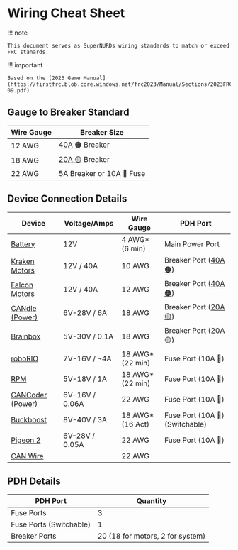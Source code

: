 # Wiring Cheat Sheet

!!! note

    This document serves as SuperNURDs wiring standards to match or exceed FRC stanards.

!!! important

    Based on the [2023 Game Manual](https://firstfrc.blob.core.windows.net/frc2023/Manual/Sections/2023FRCGameManual-09.pdf)

## Gauge to Breaker Standard

| Wire Gauge | Breaker Size |
| ---------- | ------------ |
| 12 AWG | [40A 🟠](https://www.revrobotics.com/rev-11-1863/) Breaker |
| 18 AWG | [20A 🟡](https://www.revrobotics.com/rev-11-1861/) Breaker |
| 22 AWG | 5A Breaker or 10A 🔴 Fuse |

## Device Connection Details

| Device                                                                                                                                                                                                                                                                                                                                                                                                                                                                                         | Voltage/Amps   | Wire Gauge        | PDH Port                                                       |
| ---------------------------------------------------------------------------------------------------------------------------------------------------------------------------------------------------------------------------------------------------------------------------------------------------------------------------------------------------------------------------------------------------------------------------------------------------------------------------------------------- | -------------- | ----------------- | -------------------------------------------------------------- |
| [Battery](https://www.andymark.com/products/mk-es17-12-12v-sla-battery-set-of-2?via=Z2lkOi8vYW5keW1hcmsvV29ya2FyZWE6Ok5hdmlnYXRpb246OlNlYXJjaFJlc3VsdHMvJTdCJTIyYnV0dG9uJTIyJTNBJTIyc2VhcmNoJTIyJTJDJTIycSUyMiUzQSUyMkJhdHRlcnklMjIlMkMlMjJ1dGY4JTIyJTNBJTIyJUUyJTlDJTkzJTIyJTdE)                                                                                                                                                                                                              | 12V            | 4 AWG* (6 min)   | Main Power Port                                                |
| [Kraken Motors](https://wcproducts.com/products/kraken)                                                                                                                                                                                                                                                                                                                                                                                                                                        | 12V / 40A      | 10 AWG            | Breaker Port ([40A 🟠](https://www.revrobotics.com/rev-11-1863/)) |
| [Falcon Motors](https://store.ctr-electronics.com/falcon-500-powered-by-talon-fx/)                                                                                                                                                                                                                                                                                                                                                                                                             | 12V / 40A      | 12 AWG            | Breaker Port ([40A 🟠](https://www.revrobotics.com/rev-11-1863/)) |
| [CANdle (Power)](https://store.ctr-electronics.com/candle/)                                                                                                                                                                                                                                                                                                                                                                                                                                    | 6V-28V / 6A    | 18 AWG            | Breaker Port ([20A 🟡](https://www.revrobotics.com/rev-11-1861/)) |
| [Brainbox](https://www.digikey.com/en/products/detail/brainboxes/SW-005/10707220?utm_adgroup=&utm_source=google&utm_medium=cpc&utm_campaign=PMax%20Shopping_Product_Low%20ROAS%20Categories&utm_term=&utm_content=&utm_id=go_cmp-20243063506_adg-_ad-__dev-c_ext-_prd-10707220_sig-CjwKCAiAgeeqBhBAEiwAoDDhn4cIbYoBl8Z6SP9xnkMEmNVM-WrD_xpfsFmYmj6y0Cb7H9kOBvuzMhoCeBUQAvD_BwE&gad_source=1&gclid=CjwKCAiAgeeqBhBAEiwAoDDhn4cIbYoBl8Z6SP9xnkMEmNVM-WrD_xpfsFmYmj6y0Cb7H9kOBvuzMhoCeBUQAvD_BwE) | 5V-30V / 0.1A  | 18 AWG            | Breaker Port ([20A 🟡](https://www.revrobotics.com/rev-11-1861/)) |
| [roboRIO](https://www.ni.com/docs/en-US/bundle/roborio-frc-specs/page/specs.html)                                                                                                                                                                                                                                                                                                                                                                                                              | 7V-16V / \~4A  | 18 AWG* (22 min) | Fuse Port (10A 🔴)                                                |
| [RPM](https://www.revrobotics.com/rev-11-1856/)                                                                                                                                                                                                                                                                                                                                                                                                                                                | 5V-18V / 1A    | 18 AWG* (22 min) | Fuse Port (10A 🔴)                                                |
| [CANCoder (Power)](https://store.ctr-electronics.com/cancoder/)                                                                                                                                                                                                                                                                                                                                                                                                                                | 6V-16V / 0.06A | 22 AWG            | Fuse Port (10A 🔴)                                                |
| [Buckboost](https://www.amazon.com/dp/B07YZBLCY5?ref_=cm_sw_r_mwn_dp_RTA53JTPWSH5JCAQQY3N&language=en-US&th=1)                                                                                                                                                                                                                                                                                                                                                                                 | 8V-40V / 3A    | 18 AWG* (16 Act)  | Fuse Port (10A 🔴) (Switchable)                                   |
| [Pigeon 2](https://store.ctr-electronics.com/pigeon-2/)                                                                                                                                                                                                                                                                                                                                                                                                                                        | 6V–28V / 0.05A | 22 AWG            | Fuse Port (10A 🔴)                                                |
| [CAN Wire](https://wcproducts.com/products/wire)                                                                                                                                                                                                                                                                                                                                                                                                                                               |                | 22 AWG            |                                                                |

## PDH Details

| PDH Port | Quantity |
| -------- | -------- |
| Fuse Ports | 3 |
| Fuse Ports (Switchable) | 1 |
| Breaker Ports | 20 (18 for motors, 2 for system) |
